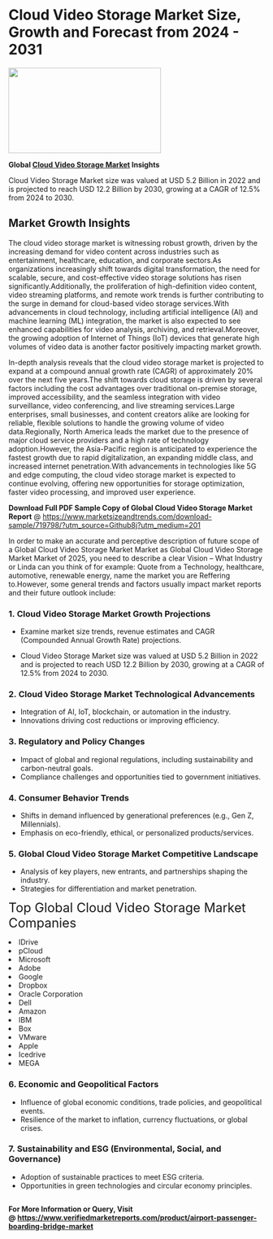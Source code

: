 <H1>Cloud Video Storage Market Size, Growth and Forecast from 2024 - 2031</H1><img class="aligncenter size-medium wp-image-584254" src="https://thirdeyenews.in/wp-content/uploads/2024/09/Global-Market-Research-300x168.jpeg" alt="" width="300" height="168" /><p><strong>Global&nbsp;<a href="https://www.marketsizeandtrends.com/download-sample/719798/?utm_source=Github8j?utm_medium=201">Cloud Video Storage Market</a> Insights</strong></p><p>Cloud Video Storage Market size was valued at USD 5.2 Billion in 2022 and is projected to reach USD 12.2 Billion by 2030, growing at a CAGR of 12.5% from 2024 to 2030.</p><p><h2>Market Growth Insights</h2> <p>The cloud video storage market is witnessing robust growth, driven by the increasing demand for video content across industries such as entertainment, healthcare, education, and corporate sectors.As organizations increasingly shift towards digital transformation, the need for scalable, secure, and cost-effective video storage solutions has risen significantly.Additionally, the proliferation of high-definition video content, video streaming platforms, and remote work trends is further contributing to the surge in demand for cloud-based video storage services.With advancements in cloud technology, including artificial intelligence (AI) and machine learning (ML) integration, the market is also expected to see enhanced capabilities for video analysis, archiving, and retrieval.Moreover, the growing adoption of Internet of Things (IoT) devices that generate high volumes of video data is another factor positively impacting market growth. </p> <p>In-depth analysis reveals that the cloud video storage market is projected to expand at a compound annual growth rate (CAGR) of approximately 20% over the next five years.The shift towards cloud storage is driven by several factors including the cost advantages over traditional on-premise storage, improved accessibility, and the seamless integration with video surveillance, video conferencing, and live streaming services.Large enterprises, small businesses, and content creators alike are looking for reliable, flexible solutions to handle the growing volume of video data.Regionally, North America leads the market due to the presence of major cloud service providers and a high rate of technology adoption.However, the Asia-Pacific region is anticipated to experience the fastest growth due to rapid digitalization, an expanding middle class, and increased internet penetration.With advancements in technologies like 5G and edge computing, the cloud video storage market is expected to continue evolving, offering new opportunities for storage optimization, faster video processing, and improved user experience.</p><p><span class=""><strong>Download Full PDF Sample Copy of Global Cloud Video Storage Market Report</strong> @ <a href="https://www.marketsizeandtrends.com/download-sample/719798/?utm_source=Github8j?utm_medium=201" target="_blank">https://www.marketsizeandtrends.com/download-sample/719798/?utm_source=Github8j?utm_medium=201</a></span></p><p>In order to make an accurate and perceptive description of future scope of a Global&nbsp;Cloud Video Storage Market Market as Global&nbsp;Cloud Video Storage Market Market of 2025, you need to describe a clear Vision &ndash; What Industry or Linda can you think of for example: Quote from a Technology, healthcare, automotive, renewable energy, name the market you are Reffering to.However, some general trends and factors usually impact market reports and their future outlook include:</p><h3>1.&nbsp;<strong>Cloud Video Storage Market Growth Projections</strong></h3><ul><li>Examine market size trends, revenue estimates and CAGR (Compounded Annual Growth Rate) projections.</li><li><p>Cloud Video Storage Market size was valued at USD 5.2 Billion in 2022 and is projected to reach USD 12.2 Billion by 2030, growing at a CAGR of 12.5% from 2024 to 2030.</p></li></ul><h3>2.&nbsp;<strong>Cloud Video Storage Market Technological Advancements</strong></h3><ul><li>Integration of AI, IoT, blockchain, or automation in the industry.</li><li>Innovations driving cost reductions or improving efficiency.</li></ul><h3>3.&nbsp;<strong>Regulatory and Policy Changes</strong></h3><ul><li>Impact of global and regional regulations, including sustainability and carbon-neutral goals.</li><li>Compliance challenges and opportunities tied to government initiatives.</li></ul><h3>4.&nbsp;<strong>Consumer Behavior Trends</strong></h3><ul><li>Shifts in demand influenced by generational preferences (e.g., Gen Z, Millennials).</li><li>Emphasis on eco-friendly, ethical, or personalized products/services.</li></ul><h3>5.&nbsp;<strong>Global Cloud Video Storage Market Competitive Landscape</strong></h3><ul><li>Analysis of key players, new entrants, and partnerships shaping the industry.</li><li>Strategies for differentiation and market penetration.</li></ul><p data-pm-slice="1 1 []"><span style="color: inherit; font-family: inherit; font-size: 25px;">Top Global Cloud Video Storage Market Companies</span></p><div class="" data-test-id=""><p><li>IDrive</li><li> pCloud</li><li> Microsoft</li><li> Adobe</li><li> Google</li><li> Dropbox</li><li> Oracle Corporation</li><li> Dell</li><li> Amazon</li><li> IBM</li><li> Box</li><li> VMware</li><li> Apple</li><li> Icedrive</li><li> MEGA</li></p></div><h3>6.&nbsp;<strong>Economic and Geopolitical Factors</strong></h3><ul><li>Influence of global economic conditions, trade policies, and geopolitical events.</li><li>Resilience of the market to inflation, currency fluctuations, or global crises.</li></ul><h3>7.&nbsp;<strong>Sustainability and ESG (Environmental, Social, and Governance)</strong></h3><ul><li>Adoption of sustainable practices to meet ESG criteria.</li><li>Opportunities in green technologies and circular economy principles.</li></ul><h2><strong style="font-size: 14px;">For More Information or Query, Visit @&nbsp;</strong><a style="background-color: #ffffff; font-size: 14px;" href="https://www.marketsizeandtrends.com/report/cloud-video-storage-market/" target="_blank">https://www.verifiedmarketreports.com/product/airport-passenger-boarding-bridge-market</a></h2>